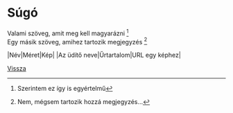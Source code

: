 # Súgó

Valami szöveg, amit meg kell magyarázni [^1]\
Egy másik szöveg, amihez tartozik megjegyzés [^2]

|Név|Méret|Kép|
|Az üdítő neve|Űrtartalom|URL egy képhez|

[^1]: Szerintem ez így is egyértelmű
[^2]: Nem, mégsem tartozik hozzá megjegyzés...

[Vissza](README.md)
